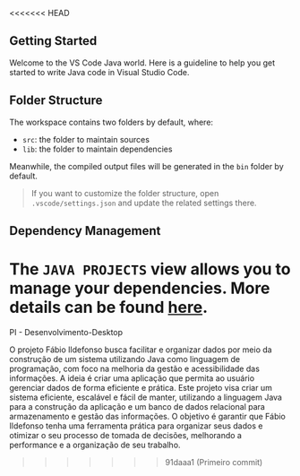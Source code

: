 <<<<<<< HEAD
## Getting Started

Welcome to the VS Code Java world. Here is a guideline to help you get started to write Java code in Visual Studio Code.

## Folder Structure

The workspace contains two folders by default, where:

- `src`: the folder to maintain sources
- `lib`: the folder to maintain dependencies

Meanwhile, the compiled output files will be generated in the `bin` folder by default.

> If you want to customize the folder structure, open `.vscode/settings.json` and update the related settings there.

## Dependency Management

The `JAVA PROJECTS` view allows you to manage your dependencies. More details can be found [here](https://github.com/microsoft/vscode-java-dependency#manage-dependencies).
=======
PI - Desenvolvimento-Desktop

O projeto Fábio Ildefonso busca facilitar e organizar dados por meio da construção de um sistema utilizando Java como linguagem de programação, com foco na melhoria da gestão e acessibilidade das informações. A ideia é criar uma aplicação que permita ao usuário gerenciar dados de forma eficiente e prática. Este projeto visa criar um sistema eficiente, escalável e fácil de manter, utilizando a linguagem Java para a construção da aplicação e um banco de dados relacional para armazenamento e gestão das informações. O objetivo é garantir que Fábio Ildefonso tenha uma ferramenta prática para organizar seus dados e otimizar o seu processo de tomada de decisões, melhorando a performance e a organização de seu trabalho.
>>>>>>> 91daaa1 (Primeiro commit)
